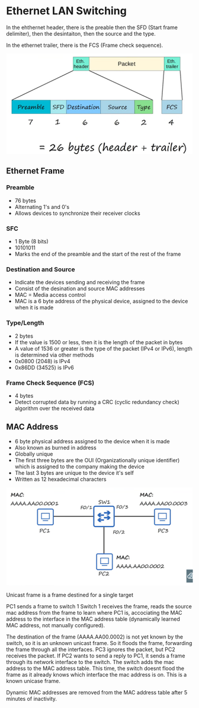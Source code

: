 # Ethernet LAN Switching

In the ehthernet header, there is the preable then the SFD (Start frame delimiter), then the desintaiton, then the source and the type.

In the ethernet trailer, there is the FCS (Frame check sequence).

![alt text](ethernet_frame.png)

## Ethernet Frame
### Preamble

* 76 bytes
* Alternating 1's and 0's
* Allows devices to synchronize their receiver clocks

### SFC

* 1 Byte (8 bits)
* 10101011
* Marks the end of the preamble and the start of the rest of the frame

### Destination and Source
* Indicate the devices sending and receiving the frame
* Consist of the desination and source MAC addresses
* MAC = Media access control
* MAC is a 6 byte address of the physical device, assigned to the device when it is made

### Type/Length

* 2 bytes
* If the value is 1500 or less, then it is the length of the packet in bytes
* A value of 1536 or greater is the type of the packet (IPv4 or IPv6), length is determined via other methods
* 0x0800 (2048) is IPv4
* 0x86DD (34525) is IPv6

### Frame Check Sequence (FCS)

* 4 bytes
* Detect corrupted data by running a CRC (cyclic redundancy check) algorithm over the received data

## MAC Address

* 6 byte physical address assigned to the device when it is made
* Also known as burned in address
* Globally unique
* The first three bytes are the OUI (Organizationally unique identifier) which is assigned to the company making the device
* The last 3 bytes are unique to the device it's self
* Written as 12 hexadecimal characters

![alt text](mac_addresses.png)

Unicast frame is a frame destined for a single target

PC1 sends a frame to switch 1
Switch 1 receives the frame, reads the source mac address from the frame to learn where PC1 is, accociating the MAC address to the interface in the MAC address table (dynamically learned MAC address, not manually configured).

The destination of the frame (AAAA.AA00.0002) is not yet known by the switch, so it is an unknown unicast frame. So it floods the frame, forwarding the frame through all the interfaces. PC3 ignores the packet, but PC2 receives the packet. If PC2 wants to send a reply to PC1, it sends a frame through its network interface to the switch. The switch adds the mac address to the MAC address table. This time, the switch doesnt flood the frame as it already knows which interface the mac address is on. This is a known unicase frame.

Dynamic MAC addresses are removed from the MAC address table after 5 minutes of inactivity.
